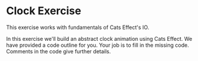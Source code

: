 # Clock Exercise

This exercise works with fundamentals of Cats Effect's IO.

In this exercise we'll build an abstract clock animation using Cats Effect. We
have provided a code outline for you. Your job is to fill in the missing code.
Comments in the code give further details.

